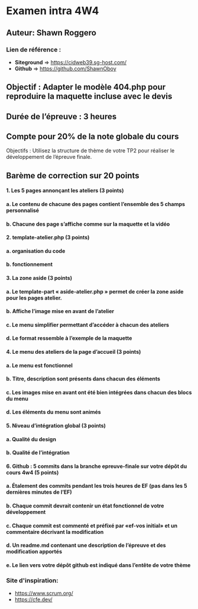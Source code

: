 # Examen intra 4W4

## Auteur: Shawn Roggero

### Lien de référence :
  - **Siteground** => https://cidweb39.sg-host.com/
  - **Github** => https://github.com/ShawnOboy

## Objectif : Adapter le modèle 404.php pour reproduire la maquette incluse avec le devis
## Durée de l’épreuve : 3 heures  
## Compte pour 20% de la note globale du cours


Objectifs :  Utilisez la structure de thème de votre TP2 pour réaliser le développement de l’épreuve finale. 

## Barème de correction sur 20 points
#### 1.	Les 5 pages annonçant les ateliers (3 points)        
#### a.	Le contenu de chacune des pages contient l’ensemble des 5 champs personnalisé
#### b.	Chacune des page s’affiche comme sur la maquette et la vidéo

#### 2.	template-atelier.php (3 points) 
#### a.	organisation du code
#### b.	fonctionnement

#### 3.	La zone aside (3 points)
#### a.	Le template-part « aside-atelier.php » permet de créer la zone aside pour les pages atelier.
#### b.	Affiche l’image mise en avant de l’atelier
#### c.	Le menu simplifier permettant d’accéder à chacun des ateliers
#### d.	Le format ressemble à l’exemple de la maquette

#### 4.	Le menu des ateliers de la page d’accueil (3 points)
#### a.	Le menu est fonctionnel
#### b.	Titre, description sont présents dans chacun des éléments 
#### c.	Les images mise en avant ont été bien intégrées dans chacun des blocs du menu
#### d.	Les éléments du menu sont animés

#### 5.	Niveau d’intégration global (3 points)
#### a.	Qualité du design
#### b.	Qualité de l’intégration

#### 6.	Github : 5 commits dans la branche epreuve-finale sur votre dépôt du cours 4w4 (5 points)
#### a.	Étalement des commits pendant les trois heures de EF (pas dans les 5 dernières minutes de l’EF)
#### b.	Chaque commit devrait contenir un état fonctionnel de votre développement
#### c.	Chaque commit est commenté et préfixé par «ef-vos initial» et un commentaire décrivant la modification
#### d.	Un readme.md contenant une description de l’épreuve et des modification apportés
#### e.	Le lien vers votre dépôt github est indiqué dans l’entête de votre thème

### Site d'inspiration:

  - https://www.scrum.org/
  - https://cfe.dev/
